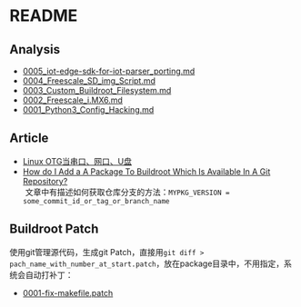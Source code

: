 # README

## Analysis

* [0005_iot-edge-sdk-for-iot-parser_porting.md](0005_iot-edge-sdk-for-iot-parser_porting.md)
* [0004_Freescale_SD_img_Script.md](0004_Freescale_SD_img_Script.md)
* [0003_Custom_Buildroot_Filesystem.md](0003_Custom_Buildroot_Filesystem.md)
* [0002_Freescale_i.MX6.md](0002_Freescale_i.MX6.md)
* [0001_Python3_Config_Hacking.md](0001_Python3_Config_Hacking.md)

## Article

* [Linux OTG当串口、网口、U盘](http://www.cnblogs.com/zengjfgit/p/8270050.html)
* [How do I Add a A Package To Buildroot Which Is Available In A Git Repository?](https://stackoverflow.com/questions/8014991/how-do-i-add-a-a-package-to-buildroot-which-is-available-in-a-git-repository)  
  文章中有描述如何获取仓库分支的方法：`MYPKG_VERSION = some_commit_id_or_tag_or_branch_name`

## Buildroot Patch

使用git管理源代码，生成git Patch，直接用`git diff > pach_name_with_number_at_start.patch`，放在package目录中，不用指定，系统会自动打补丁：  
* [0001-fix-makefile.patch](../customize/package/canopensocket/0001-fix-makefile.patch)


